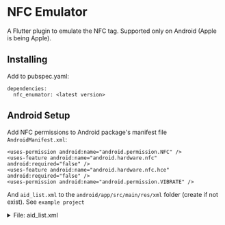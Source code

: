 # NFC Emulator

A Flutter plugin to emulate the NFC tag. Supported only on Android (Apple is being Apple).

## Installing

Add to pubspec.yaml:

```
dependencies:
  nfc_enumator: <latest version>
```

## Android Setup

Add NFC permissions to Android package's manifest file `AndroidManifest.xml`:

```
<uses-permission android:name="android.permission.NFC" />
<uses-feature android:name="android.hardware.nfc" android:required="false" />
<uses-feature android:name="android.hardware.nfc.hce" android:required="false" />
<uses-permission android:name="android.permission.VIBRATE" />
```

And `aid_list.xml` to the `android/app/src/main/res/xml` folder (create if not exist). See `example project`

<details><summary>File: aid_list.xml</summary>
```
<?xml version="1.0" encoding="utf-8"?>
<host-apdu-service xmlns:android="http://schemas.android.com/apk/res/android"
    android:requireDeviceUnlock="false">
    <aid-group android:category="other">
        <aid-filter android:name="<Replace with your AID>"/>
    </aid-group>
</host-apdu-service>
```

Add emulator service with such metadata to `AndroidManifest.xml`:
```
<service
	android:name="io.flutter.plugins.nfc_emulator.NfcEmulatorService"
	android:exported="true"
	android:permission="android.permission.BIND_NFC_SERVICE">

	<!-- Intent filter indicating that we support card emulation. -->
	<intent-filter>
		<action android:name="android.nfc.cardemulation.action.HOST_APDU_SERVICE" />
		<category android:name="android.intent.category.DEFAULT" />
	</intent-filter>
	<!--
			Required XML configuration file, listing the AIDs that we are emulating cards
			for. This defines what protocols our card emulation service supports.
	-->
	<meta-data
		android:name="android.nfc.cardemulation.host_apdu_service"
		android:resource="@xml/aid_list" />
</service>
```

## Example of Usage

### Check NFC Status:

``` dart
// Check NFC Status
int nfcStatus = await NfcEmulator.nfcStatus;
```

### Start NFC Emulator

``` dart
// Start NFC emulator with AID, cardUid, and optional AES key:
await NfcEmulator.startNfcEmulator("666B65630001", "cd22c716", "79e64d05ed6475d3acf405d6a9cd506b");
```

### Stop NFC Emulator

``` dart
// Stop NFC emulator:
await NfcEmulator.stopNfcEmulator();
```

**See more at**: [example project](example/lib/main.dart)
